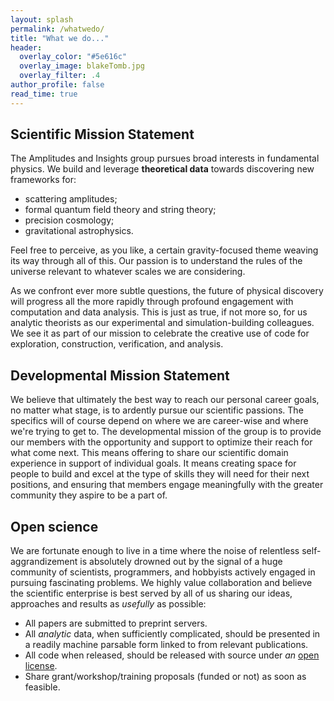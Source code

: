 ```yaml
---
layout: splash
permalink: /whatwedo/
title: "What we do..."
header:
  overlay_color: "#5e616c"
  overlay_image: blakeTomb.jpg
  overlay_filter: .4
author_profile: false
read_time: true
---
```


## Scientific Mission Statement

The Amplitudes and Insights group pursues broad interests in fundamental physics. We build and leverage **theoretical data** towards discovering new frameworks for:

* scattering amplitudes;
* formal quantum field theory and string theory;
* precision cosmology;
* gravitational astrophysics.

Feel free to perceive, as you like, a certain gravity-focused theme weaving its way through all of this.  Our passion is to understand the rules of the universe relevant to whatever scales we are considering.

As we confront ever more subtle questions, the future of physical discovery will progress all the more rapidly through profound engagement with computation and data analysis.  This is just as true, if not more so, for us analytic theorists as our experimental and  simulation-building colleagues. We see it as part of our mission to celebrate the creative use of code for exploration, construction, verification, and analysis.

## Developmental Mission Statement

We believe that ultimately the best way to reach our personal career goals, no matter what  stage, is to ardently pursue our scientific passions.  The specifics will of course depend on where we are career-wise and where we're trying to get to.  The developmental mission of the group is to provide our members with the opportunity and support to optimize their reach for what come next. This means offering to share our scientific domain experience in support of individual goals.  It means creating space for people to build and excel at the type of skills they will need for their next positions, and ensuring that members engage meaningfully with the greater community they aspire to be a part of.

## Open science

  We are fortunate enough to live in a time where the noise of relentless self-aggrandizement is absolutely drowned out by the signal of a huge community of scientists, programmers, and hobbyists actively engaged in pursuing fascinating problems.  We highly value collaboration and believe the scientific enterprise is best served by all of us sharing our ideas, approaches and results as *usefully* as possible:

* All papers are submitted to preprint servers.
* All *analytic* data, when sufficiently complicated, should be presented in a readily machine parsable form linked to from relevant publications.
* All code when released, should be released with source under *an* [open license](https://choosealicense.com).
* Share grant/workshop/training proposals (funded or not) as soon as feasible.
